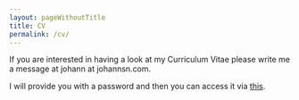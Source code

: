 ```yaml
---
layout: pageWithoutTitle
title: CV
permalink: /cv/
---
```


If you are interested in having a look at my Curriculum Vitae please write me a message at johann at johannsn.com.

I will provide you with a password and then you can access it via [this](https://cloud.johannsn.com/s/MZnYNQXcTnw4qHG).
